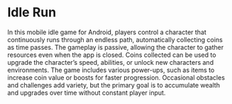 # Idle Run


In this mobile idle game for Android, players control a character that continuously runs through an endless path, automatically collecting coins as time passes. The gameplay is passive, allowing the character to gather resources even when the app is closed. Coins collected can be used to upgrade the character’s speed, abilities, or unlock new characters and environments. The game includes various power-ups, such as items to increase coin value or boosts for faster progression. Occasional obstacles and challenges add variety, but the primary goal is to accumulate wealth and upgrades over time without constant player input.
